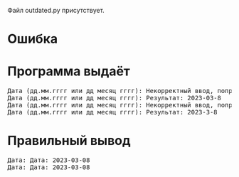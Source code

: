 Файл outdated.py присутствует.
# Ошибка
# Программа выдаёт
<pre>
Дата (дд.мм.гггг или дд месяц гггг): Некорректный ввод, попробуйте снова.
Дата (дд.мм.гггг или дд месяц гггг): Результат: 2023-03-8
Дата (дд.мм.гггг или дд месяц гггг): Некорректный ввод, попробуйте снова.
Дата (дд.мм.гггг или дд месяц гггг): Результат: 2023-3-8
</pre>
# Правильный вывод
<pre>Дата: Дата: 2023-03-08
Дата: Дата: 2023-03-08
</pre>